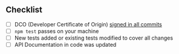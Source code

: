 <!--
Please provide a high-level description of the changes made by your pull request.

Include references to all related GitHub issues and other pull requests, for example:

Fixes #123
Implements #254
See also #23
-->

## Checklist

- [ ] DCO (Developer Certificate of Origin) [signed in all commits](https://loopback.io/doc/en/contrib/code-contrib.html)
- [ ] `npm test` passes on your machine
- [ ] New tests added or existing tests modified to cover all changes
- [ ] API Documentation in code was updated
